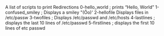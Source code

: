 A list of scripts to print Redirections
0-hello_world ; prints “Hello, World”
1-confused_smiley ; Displays a smiley "(Ôo)'
2-hellofile Displays files in /etc/passw 
3-twofiles ; Displays  /etc/passwd and  /etc/hosts
4-lastlines ; displays the last 10 lines of /etc/passwd
5-firstlines ; displays the first 10 lines of etc passwd
